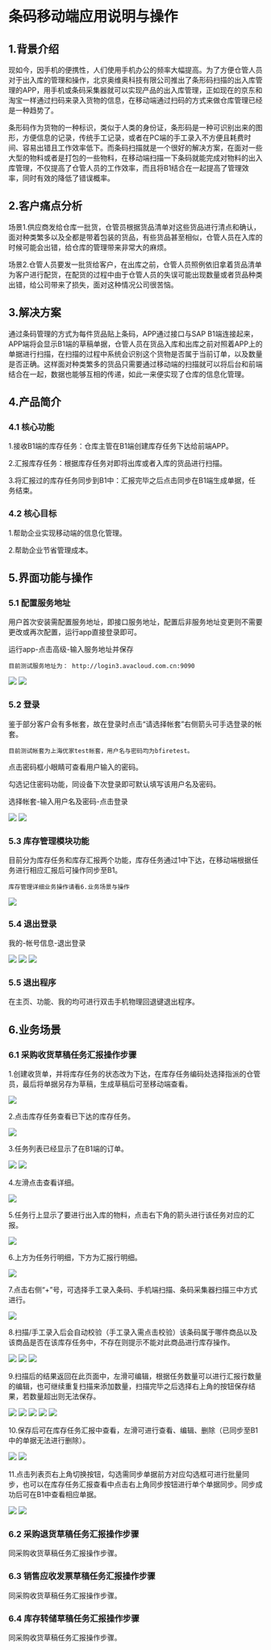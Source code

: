 # 条码移动端应用说明与操作

## 1.背景介绍

现如今，因手机的便携性，人们使用手机办公的频率大幅提高。为了方便仓管人员对于出入库的管理和操作，北京奥维奥科技有限公司推出了条形码扫描的出入库管理的APP，用手机或条码采集器就可以实现产品的出入库管理，正如现在的京东和淘宝一样通过扫码来录入货物的信息，在移动端通过扫码的方式来做仓库管理已经是一种趋势了。

条形码作为货物的一种标识，类似于人类的身份证，条形码是一种可识别出来的图形，方便信息的记录，传统手工记录，或者在PC端的手工录入不方便且耗费时间、容易出错且工作效率低下。而条码扫描就是一个很好的解决方案，在面对一些大型的物料或者是打包的一些物料，在移动端扫描一下条码就能完成对物料的出入库管理，不仅提高了仓管人员的工作效率，而且将B1结合在一起提高了管理效率，同时有效的降低了错误概率。

## 2.客户痛点分析

场景1.供应商发给仓库一批货，仓管员根据货品清单对这些货品进行清点和确认，面对种类繁多以及全都是带着包装的货品，有些货品甚至相似，仓管人员在入库的时候可能会出错，给仓库的管理带来非常大的麻烦。

场景2.仓管人员要发一批货给客户，在出库之前，仓管人员照例依旧拿着货品清单为客户进行配货，在配货的过程中由于仓管人员的失误可能出现数量或者货品种类出错，给公司带来了损失，面对这种情况公司很苦恼。

## 3.解决方案

通过条码管理的方式为每件货品贴上条码，APP通过接口与SAP B1端连接起来，APP端将会显示B1端的草稿单据，仓管人员在货品入库和出库之前对照着APP上的单据进行扫描，在扫描的过程中系统会识别这个货物是否属于当前订单，以及数量是否正确。这样面对种类繁多的货品只需要通过移动端的扫描就可以将后台和前端结合在一起，数据也能够互相的传递，如此一来便实现了仓库的信息化管理。

## 4.产品简介

### 4.1 核心功能

1.接收B1端的库存任务：仓库主管在B1端创建库存任务下达给前端APP。

2.汇报库存任务：根据库存任务对即将出库或者入库的货品进行扫描。

3.将汇报过的库存任务同步到B1中：汇报完毕之后点击同步在B1端生成单据，任务结束。

### 4.2 核心目标

1.帮助企业实现移动端的信息化管理。

2.帮助企业节省管理成本。

## 5.界面功能与操作

### 5.1 配置服务地址

用户首次安装需配置服务地址，即接口服务地址，配置后非服务地址变更则不需要更改或再次配置，运行app直接登录即可。

运行app-点击高级-输入服务地址并保存

    目前测试服务地址为： http://login3.avacloud.com.cn:9090

![](images/Screenshot_20190327_101321.jpg)
![](images/ServiceSettings.jpg)

### 5.2 登录

鉴于部分客户会有多帐套，故在登录时点击“请选择帐套”右侧箭头可手选登录的帐套。
    
    目前测试帐套为上海优家test帐套，用户名与密码均为bfiretest。

点击密码框小眼睛可查看用户输入的密码。

勾选记住密码功能，同设备下次登录即可默认填写该用户名及密码。

选择帐套-输入用户名及密码-点击登录

![](images/Screenshot_20190327_101321.jpg)
![](images/Screenshot_20190327_101327.jpg)

### 5.3 库存管理模块功能

目前分为库存任务和库存汇报两个功能，库存任务通过1中下达，在移动端根据任务进行相应汇报后可操作同步至B1。

    库存管理详细业务操作请看6.业务场景与操作

![](images/Screenshot_20190327_101420.jpg)

### 5.4 退出登录

我的-帐号信息-退出登录

![](images/Screenshot_20190327_101947.jpg)
![](images/Screenshot_20190327_101950.jpg)
![](images/Screenshot_20190327_101956.jpg)

### 5.5 退出程序

在主页、功能、我的均可进行双击手机物理回退键退出程序。

## 6.业务场景

### 6.1 采购收货草稿任务汇报操作步骤

1.创建收货单，并将库存任务的状态改为下达，在库存任务编码处选择指派的仓管员，最后将单据另存为草稿，生成草稿后可至移动端查看。

![](images/MDP01.png)

2.点击库存任务查看已下达的库存任务。

![](images/Screenshot_20190327_101420.jpg)

3.任务列表已经显示了在B1端的订单。

![](images/Screenshot_20190327_101431.jpg)
![](images/Screenshot_20190327_101436.jpg)

4.左滑点击查看详细。

![](images/Screenshot_20190327_101442.jpg)

5.任务行上显示了要进行出入库的物料，点击右下角的箭头进行该任务对应的汇报。

![](/images/Screenshot_20190327_101449.jpg)

6.上方为任务行明细，下方为汇报行明细。

![](images/Screenshot_20190327_101454.jpg)

7.点击右侧“+”号，可选择手工录入条码、手机端扫描、条码采集器扫描三中方式进行。

![](images/Screenshot_20190327_101459.jpg)

8.扫描/手工录入后会自动校验（手工录入需点击校验）该条码属于哪件商品以及该商品是否在该库存任务中，不存在则提示不能对此商品进行库存操作。

![](images/Screenshot_20190327_101511.jpg)
![](images/Screenshot_20190327_101644.jpg)
![](images/Screenshot_20190327_101649.jpg)

9.扫描后的结果返回在此页面中，左滑可编辑，根据任务数量可以进行汇报行数量的编辑，也可继续重复扫描来添加数量，扫描完毕之后选择右上角的按钮保存结果，若数量超出则无法保存。

![](images/Screenshot_20190327_101818.jpg)
![](images/Screenshot_20190327_101821.jpg)
![](images/Screenshot_20190327_101836.jpg)
![](images/Screenshot_20190327_101855.jpg)
![](images/Screenshot_20190327_101900.jpg)

10.保存后可在库存任务汇报中查看，左滑可进行查看、编辑、删除（已同步至B1中的单据无法进行删除）。

![](images/Screenshot_20190327_101742.jpg)
![](images/Screenshot_20190327_101746.jpg)

11.点击列表页右上角切换按钮，勾选需同步单据前方对应勾选框可进行批量同步，也可以在库存任务汇报查看中点击右上角同步按钮进行单个单据同步。同步成功后可在B1中查看相应单据。

![](images/Screenshot_20190327_101755.jpg)
![](images/Screenshot_20190327_101803.jpg)

### 6.2 采购退货草稿任务汇报操作步骤

同采购收货草稿任务汇报操作步骤。

### 6.3 销售应收发票草稿任务汇报操作步骤

同采购收货草稿任务汇报操作步骤。

### 6.4 库存转储草稿任务汇报操作步骤

同采购收货草稿任务汇报操作步骤。